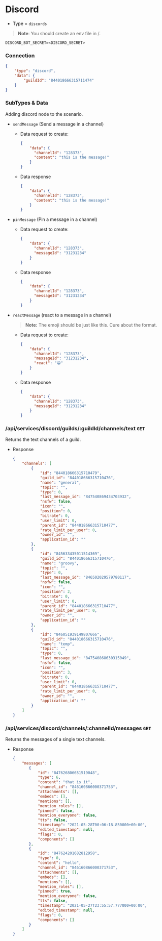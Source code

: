 # Discord
- Type = `discords`

> **Note**: You should create an env file in /.
```dotenv
DISCORD_BOT_SECRET=<DISCORD_SECRET>
```

### Connection
```json
{
    "type": "discord",
    "data": {
        "guildId": "844018666315711474"
    }
}
```

### SubTypes & Data
Adding discord node to the scenario.
- `sendMessage` (Send a message in a channel)
    - Data request to create:
    
        ```json
        {
            "data": {
              "channelId": "128373",
              "content": "this is the message!"
            }
        }
        ```
    
    - Data response
        ```json
        {
            "data": {
              "channelId": "128373",
              "content": "this is the message!"
            }
        }
        ```
      
- `pinMessage` (Pin a message in a channel)
    - Data request to create:
    
        ```json
        {
            "data": {
              "channelId": "128373",
              "messageId": "31231234"
            }
        }
        ```
    
    - Data response
        ```json
        {
            "data": {
              "channelId": "128373",
              "messageId": "31231234"
            }
        }
        ```

- `reactMessage` (react to a message in a channel)
    > **Note:** The emoji should be just like this. Cure about the format. 
    - Data request to create:
    
        ```json
        {
            "data": {
              "channelId": "128373",
              "messageId": "31231234",
              "react": "😁"
            }
        }
        ```
    
    - Data response
        ```json
        {
            "data": {
              "channelId": "128373",
              "messageId": "31231234"
            }
        }
        ```

### /api/services/discord/guilds/:guildId/channels/text `GET`
Returns the text channels of a guild.
- Response
    ```json
    {
        "channels": [
            {
                "id": "844018666315710479",
                "guild_id": "844018666315710476",
                "name": "general",
                "topic": "",
                "type": 0,
                "last_message_id": "847540869434703932",
                "nsfw": false,
                "icon": "",
                "position": 0,
                "bitrate": 0,
                "user_limit": 0,
                "parent_id": "844018666315710477",
                "rate_limit_per_user": 0,
                "owner_id": "",
                "application_id": ""
            },
            {
                "id": "845633435011514369",
                "guild_id": "844018666315710476",
                "name": "groovy",
                "topic": "",
                "type": 0,
                "last_message_id": "846502029579780117",
                "nsfw": false,
                "icon": "",
                "position": 2,
                "bitrate": 0,
                "user_limit": 0,
                "parent_id": "844018666315710477",
                "rate_limit_per_user": 0,
                "owner_id": "",
                "application_id": ""
            },
            {
                "id": "846051939149807666",
                "guild_id": "844018666315710476",
                "name": "temp",
                "topic": "",
                "type": 0,
                "last_message_id": "847540868630315049",
                "nsfw": false,
                "icon": "",
                "position": 3,
                "bitrate": 0,
                "user_limit": 0,
                "parent_id": "844018666315710477",
                "rate_limit_per_user": 0,
                "owner_id": "",
                "application_id": ""
            }
        ]
    }
    ```
  
 ### /api/services/discord/channels/:channelId/messages `GET`
 Returns the messages of a single text channels.
 - Response
     ```json
     {
         "messages": [
            {
                "id": "847626806651519048",
                "type": 6,
                "content": "that is it",
                "channel_id": "846160866000371753",
                "attachments": [],
                "embeds": [],
                "mentions": [],
                "mention_roles": [],
                "pinned": false,
                "mention_everyone": false,
                "tts": false,
                "timestamp": "2021-05-28T00:06:18.850000+00:00",
                "edited_timestamp": null,
                "flags": 0,
                "components": []
            },
            {
                "id": "847624201682812958",
                "type": 0,
                "content": "hello",
                "channel_id": "846160866000371753",
                "attachments": [],
                "embeds": [],
                "mentions": [],
                "mention_roles": [],
                "pinned": true,
                "mention_everyone": false,
                "tts": false,
                "timestamp": "2021-05-27T23:55:57.777000+00:00",
                "edited_timestamp": null,
                "flags": 0,
                "components": []
            }
         ]
     }
     ```